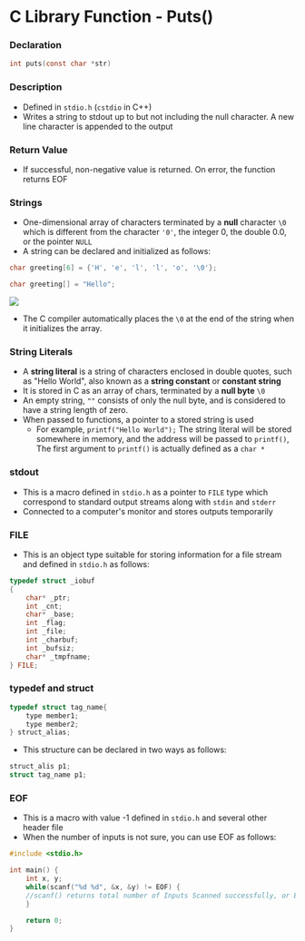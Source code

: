 ﻿# C Library Function - Puts()
### Declaration
```c
int puts(const char *str)
```

### Description

- Defined in `stdio.h` (`cstdio` in C++)
- Writes a string to stdout up to but not including the null character. A new line character is appended to the output

### Return Value
- If successful, non-negative value is returned. On error, the function returns EOF

### Strings
- One-dimensional array of characters terminated by a **null** character `\0` which is different from the character `'0'`, the integer 0, the double 0.0, or the pointer `NULL` 
- A string can be declared and initialized as follows:
```c
char greeting[6] = {'H', 'e', 'l', 'l', 'o', '\0'};
```
```c
char greeting[] = "Hello";
```
![](https://www.tutorialspoint.com/cprogramming/images/string_representation.jpg)
- The C compiler automatically places the `\0` at the end of the string when it initializes the array.

### String Literals
- A **string literal** is a string of characters enclosed in double quotes, such as "Hello World", also known as a **string constant** or **constant string**
- It is stored in C as an array of chars, terminated by a **null byte** `\0` 
- An empty string, `""` consists of only the null byte, and is considered to have a string length of zero.
- When passed to functions, a pointer to a stored string is used
	- For example,
`printf("Hello World");`
The string literal will be stored somewhere in memory, and the address will be passed to `printf()`, The first argument to `printf()` is actually defined as a `char *`


### stdout
- This is a macro defined in `stdio.h` as a pointer to `FILE` type which correspond to standard output streams along with `stdin` and `stderr`
- Connected to a computer's monitor and stores outputs temporarily

### FILE
- This is an object type suitable for storing information for a file stream and defined in `stdio.h` as follows:
```c
typedef struct _iobuf
{
	char* _ptr;
	int _cnt;
	char* _base;
	int _flag;
	int _file;
	int _charbuf;
	int _bufsiz;
	char* _tmpfname;
} FILE;
```

### typedef and struct
```c
typedef struct tag_name{
	type member1;
	type member2;
} struct_alias;
```
- This structure can be declared in two ways as follows:
```c
struct_alis p1;
struct tag_name p1;
```

### EOF
- This is a macro with value -1 defined in `stdio.h` and several other header file
- When the number of inputs is not sure, you can use EOF as follows:
```c
#include <stdio.h>

int main() {
	int x, y;
	while(scanf("%d %d", &x, &y) != EOF) {
	//scanf() returns total number of Inputs Scanned successfully, or EOF if input failure occurs
	}

	return 0;
}
```

